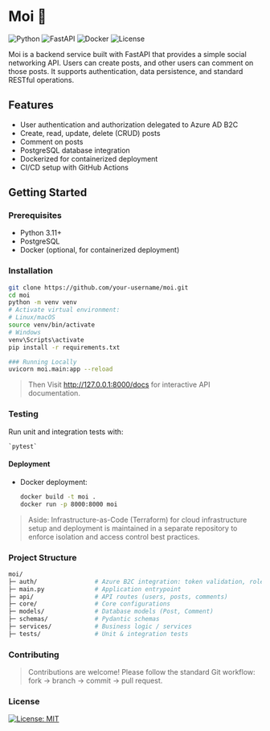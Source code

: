 # Moi 💬

![Python](https://img.shields.io/badge/python-3.11-blue)
![FastAPI](https://img.shields.io/badge/FastAPI-0.95-green)
![Docker](https://img.shields.io/badge/docker-enabled-blue)
![License](https://img.shields.io/badge/license-MIT-green)






Moi is a backend service built with FastAPI that provides a simple social networking API. Users can create posts, and other users can comment on those posts. It supports authentication, data persistence, and standard RESTful operations.

## Features

- User authentication and authorization delegated to Azure AD B2C
- Create, read, update, delete (CRUD) posts
- Comment on posts
- PostgreSQL database integration
- Dockerized for containerized deployment
- CI/CD setup with GitHub Actions


## Getting Started

### Prerequisites

- Python 3.11+
- PostgreSQL
- Docker (optional, for containerized deployment)

### Installation

```bash
git clone https://github.com/your-username/moi.git
cd moi
python -m venv venv
# Activate virtual environment:
# Linux/macOS
source venv/bin/activate
# Windows
venv\Scripts\activate
pip install -r requirements.txt

### Running Locally
uvicorn moi.main:app --reload
```

> Then Visit http://127.0.0.1:8000/docs for interactive API documentation.

### Testing
Run unit and integration tests with:

    `pytest`


#### Deployment

- Docker deployment:

    ```bash
    docker build -t moi .
    docker run -p 8000:8000 moi
    ```

> Aside: Infrastructure-as-Code (Terraform) for cloud infrastructure setup and deployment is maintained in a separate repository to enforce isolation and access control best practices.

### Project Structure

```bash
moi/
├─ auth/                # Azure B2C integration: token validation, role checks
├─ main.py              # Application entrypoint
├─ api/                 # API routes (users, posts, comments)
├─ core/                # Core configurations
├─ models/              # Database models (Post, Comment)
├─ schemas/             # Pydantic schemas
├─ services/            # Business logic / services
├─ tests/               # Unit & integration tests
```

### Contributing

> Contributions are welcome! Please follow the standard Git workflow: fork → branch → commit → pull request.

### License
[![License: MIT](https://img.shields.io/badge/License-MIT-yellow.svg)](https://opensource.org/licenses/MIT)